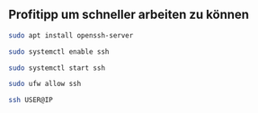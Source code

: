 ## Profitipp um schneller arbeiten zu können


```bash
sudo apt install openssh-server
```
```bash
sudo systemctl enable ssh
```
```bash
sudo systemctl start ssh
```
```bash
sudo ufw allow ssh
```
```bash
ssh USER@IP
```
